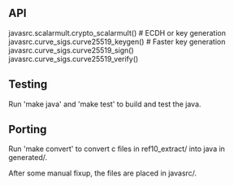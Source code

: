
API
----
javasrc.scalarmult.crypto_scalarmult()  # ECDH or key generation
javasrc.curve_sigs.curve25519_keygen()  # Faster key generation
javasrc.curve_sigs.curve25519_sign()
javasrc.curve_sigs.curve25519_verify()

Testing
--------
Run 'make java' and 'make test' to build and test the java.

Porting
--------
Run 'make convert' to convert c files in ref10_extract/ into java in generated/.

After some manual fixup, the files are placed in javasrc/.

